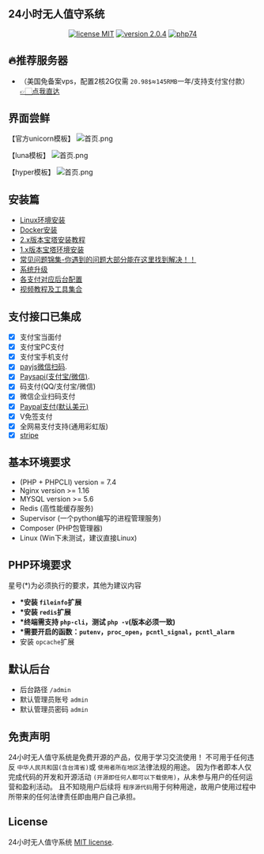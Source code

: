 ## 24小时无人值守系统

<p align="center">
<a href="https://opensource.org/licenses/MIT"><img src="https://img.shields.io/badge/license-MIT-blue" alt="license MIT"></a>
<a href="https://github.com/assimon/dujiaoka/releases/tag/2.0.4"><img src="https://img.shields.io/badge/version-2.0.4-red" alt="version 2.0.4"></a>
<a href="https://www.php.net/releases/7_4_0.php"><img src="https://img.shields.io/badge/PHP-7.4-lightgrey" alt="php74"></a>
</p>

## 🔥推荐服务器

- （美国免备案vps，配置2核2G仅需 `20.98$`≈`145RMB`一年/支持支付宝付款）[👉🏻点我直达](https://my.racknerd.com/aff.php?aff=2745&pid=681)

## 界面尝鲜

【官方unicorn模板】
![首页.png](https://i.loli.net/2021/09/14/NZIl6s9RXbHwkmA.png)

【luna模板】
![首页.png](https://i.loli.net/2020/10/24/ElKwJFsQy4a9fZi.png)

【hyper模板】
![首页.png](https://i.loli.net/2021/01/06/nHCSV5PdJIzT6Gy.png)

## 安装篇

- [Linux环境安装](https://github.com/assimon/dujiaoka/wiki/linux_install)
- [Docker安装](https://github.com/assimon/dujiaoka/wiki/docker_install)
- [2.x版本宝塔安装教程](https://github.com/assimon/dujiaoka/wiki/2.x_bt_install)
- [1.x版本宝塔环境安装](https://github.com/assimon/dujiaoka/wiki/1.x_bt_install)
- [常见问题锦集-你遇到的问题大部分能在这里找到解决！！](https://github.com/assimon/dujiaoka/wiki/problems)
- [系统升级](https://github.com/assimon/dujiaoka/wiki/update)
- [各支付对应后台配置](https://github.com/assimon/dujiaoka/wiki/problems#各支付对应配置)
- [视频教程及工具集合](https://pan.dujiaoka.com)

## 支付接口已集成

- [X] 支付宝当面付
- [X] 支付宝PC支付
- [X] 支付宝手机支付
- [X] [payjs微信扫码](http://payjs.cn).
- [X] [Paysapi(支付宝/微信)](https://www.paysapi.com/).
- [X] 码支付(QQ/支付宝/微信)
- [X] 微信企业扫码支付
- [X] [Paypal支付(默认美元)](https://www.paypal.com)
- [X] V免签支付
- [X] 全网易支付支持(通用彩虹版)
- [X] [stripe](https://stripe.com/)

## 基本环境要求

- (PHP + PHPCLI) version = 7.4
- Nginx version >= 1.16
- MYSQL version >= 5.6
- Redis (高性能缓存服务)
- Supervisor (一个python编写的进程管理服务)
- Composer (PHP包管理器)
- Linux (Win下未测试，建议直接Linux)

## PHP环境要求

星号(*)为必须执行的要求，其他为建议内容

- **\*安装 `fileinfo`扩展**
- **\*安装 `redis`扩展**
- **\*终端需支持 `php-cli`，测试 `php -v`(版本必须一致)**
- **\*需要开启的函数：`putenv`，`proc_open`，`pcntl_signal`，`pcntl_alarm`**
- 安装 `opcache`扩展

## 默认后台

- 后台路径 `/admin`
- 默认管理员账号 `admin`
- 默认管理员密码 `admin`

## 免责声明

24小时无人值守系统是免费开源的产品，仅用于学习交流使用！
不可用于任何违反 `中华人民共和国(含台湾省)`或 `使用者所在地区`法律法规的用途。
因为作者即本人仅完成代码的开发和开源活动 `(开源即任何人都可以下载使用)`，从未参与用户的任何运营和盈利活动。
且不知晓用户后续将 `程序源代码`用于何种用途，故用户使用过程中所带来的任何法律责任即由用户自己承担。

## License

24小时无人值守系统 [MIT license](https://opensource.org/licenses/MIT).
